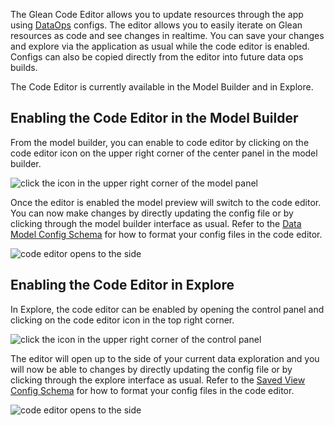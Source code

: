 The Glean Code Editor allows you to update resources through the app using [DataOps](index.md) configs. The editor allows you to easily iterate on Glean resources as code and see changes in realtime. You can save your changes and explore via the application as usual while the code editor is enabled. Configs can also be copied directly from the editor into future data ops builds.

The Code Editor is currently available in the Model Builder and in Explore.

## Enabling the Code Editor in the Model Builder

From the model builder, you can enable to code editor by clicking on the code editor icon on the upper right corner of the center panel in the model builder.

<img src="/assets/select-code-editor-model-builder.png" alt="click the icon in the upper right corner of the model panel"/>

Once the editor is enabled the model preview will switch to the code editor. You can now make changes by directly updating the config file or by clicking through the model builder interface as usual. Refer to the [Data Model Config Schema](config-schema/Data-Model.md) for how to format your config files in the code editor.

<img src="/assets/code-editor-model-builder.png" alt="code editor opens to the side" />

## Enabling the Code Editor in Explore

In Explore, the code editor can be enabled by opening the control panel and clicking on the code editor icon in the top right corner.

<img src="/assets/code-editor-control-panel.png" alt="click the icon in the upper right corner of the control panel"/>

The editor will open up to the side of your current data exploration and you will now be able to changes by directly updating the config file or by clicking through the explore interface as usual. Refer to the [Saved View Config Schema](config-schema/Saved-View.md) for how to format your config files in the code editor.

<img src="/assets/code-editor-explore.png" alt="code editor opens to the side"/>
